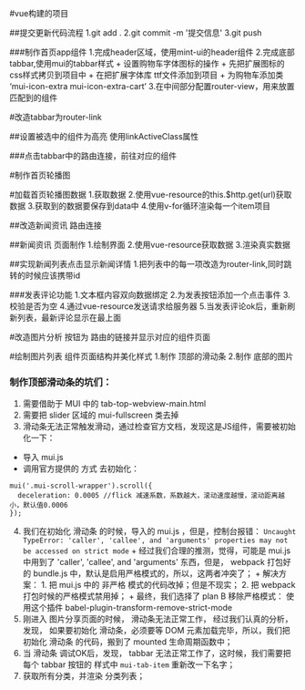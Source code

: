 #vue构建的项目

##提交更新代码流程
1.git add .
2.git commit -m '提交信息'
3.git push

###制作首页app组件
1.完成header区域，使用mint-ui的header组件
2.完成底部tabbar,使用mui的tabbar样式
    + 设置购物车字体图标的操作
    + 先把扩展图标的css样式拷贝到项目中
    + 在把扩展字体库 ttf文件添加到项目
    + 为购物车添加类  ‘mui-icon-extra mui-icon-extra-cart’
3.在中间部分配置router-view，用来放置匹配到的组件


#改造tabbar为router-link

##设置被选中的组件为高亮
    使用linkActiveClass属性

###点击tabbar中的路由连接，前往对应的组件


#制作首页轮播图

#加载首页轮播图数据
1.获取数据
2.使用vue-resource的this.$http.get(url)获取数据
3.获取到的数据要保存到data中
4.使用v-for循环渲染每一个item项目



##改造新闻资讯 路由连接

##新闻资讯  页面制作
1.绘制界面
2.使用vue-resource获取数据
3.渲染真实数据

##实现新闻列表点击显示新闻详情
1.把列表中的每一项改造为router-link,同时跳转的时候应该携带id


###发表评论功能
1.文本框内容双向数据绑定
2.为发表按钮添加一个点击事件
3.校验是否为空
4.通过vue-resource发送请求给服务器
5.当发表评论ok后，重新刷新列表，最新评论显示在最上面


#改造图片分析 按钮为 路由的链接并显示对应的组件页面

#绘制图片列表 组件页面结构并美化样式
1.制作 顶部的滑动条
2.制作 底部的图片

### 制作顶部滑动条的坑们：
 1. 需要借助于 MUI 中的 tab-top-webview-main.html
 2. 需要把 slider 区域的 mui-fullscreen 类去掉
 3. 滑动条无法正常触发滑动，通过检查官方文档，发现这是JS组件，需要被初始化一下：
  + 导入 mui.js
  + 调用官方提供的 方式 去初始化：
  ```
  mui('.mui-scroll-wrapper').scroll({
    deceleration: 0.0005 //flick 减速系数，系数越大，滚动速度越慢，滚动距离越小，默认值0.0006
  });
  ```
  4. 我们在初始化 滑动条 的时候，导入的 mui.js ，但是，控制台报错： `Uncaught TypeError: 'caller', 'callee', and 'arguments' properties may not be accessed on strict mode`
    + 经过我们合理的推测，觉得，可能是 mui.js 中用到了 'caller', 'callee', and 'arguments' 东西，但是， webpack 打包好的 bundle.js 中，默认是启用严格模式的，所以，这两者冲突了；
    + 解决方案： 1. 把 mui.js 中的 非严格 模式的代码改掉；但是不现实； 2. 把 webpack 打包时候的严格模式禁用掉；
    + 最终，我们选择了 plan B  移除严格模式： 使用这个插件 babel-plugin-transform-remove-strict-mode
   5. 刚进入 图片分享页面的时候， 滑动条无法正常工作， 经过我们认真的分析，发现， 如果要初始化 滑动条，必须要等 DOM 元素加载完毕，所以，我们把 初始化 滑动条 的代码，搬到了 mounted 生命周期函数中；
   6. 当 滑动条 调试OK后，发现， tabbar 无法正常工作了，这时候，我们需要把 每个 tabbar 按钮的 样式中  `mui-tab-item` 重新改一下名字；
   7. 获取所有分类，并渲染 分类列表；
